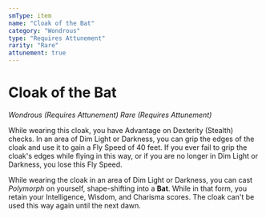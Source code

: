 ```yaml
---
smType: item
name: "Cloak of the Bat"
category: "Wondrous"
type: "Requires Attunement"
rarity: "Rare"
attunement: true
---
```


# Cloak of the Bat
*Wondrous (Requires Attunement) Rare (Requires Attunement)*

While wearing this cloak, you have Advantage on Dexterity (Stealth) checks. In an area of Dim Light or Darkness, you can grip the edges of the cloak and use it to gain a Fly Speed of 40 feet. If you ever fail to grip the cloak's edges while flying in this way, or if you are no longer in Dim Light or Darkness, you lose this Fly Speed.

While wearing the cloak in an area of Dim Light or Darkness, you can cast *Polymorph* on yourself, shape-shifting into a **Bat**. While in that form, you retain your Intelligence, Wisdom, and Charisma scores. The cloak can't be used this way again until the next dawn.
